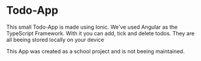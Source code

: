 # Todo-App

This small Todo-App is made using Ionic.
We've used Angular as the TypeScript Framework.
With it you can add, tick and delete todos. They are all beeing stored locally on your device

This App was created as a school project and is not beeing maintained.

